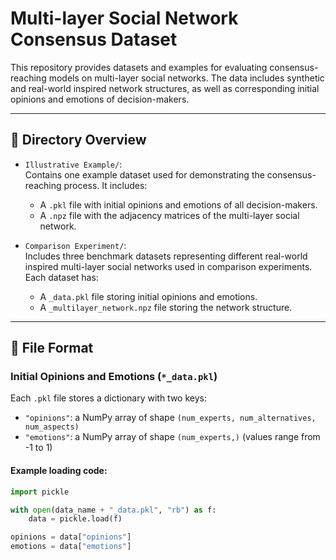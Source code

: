 # Multi-layer Social Network Consensus Dataset

This repository provides datasets and examples for evaluating consensus-reaching models on multi-layer social networks. The data includes synthetic and real-world inspired network structures, as well as corresponding initial opinions and emotions of decision-makers.

---

## 📁 Directory Overview

- `Illustrative Example/`:  
  Contains one example dataset used for demonstrating the consensus-reaching process. It includes:
  - A `.pkl` file with initial opinions and emotions of all decision-makers.
  - A `.npz` file with the adjacency matrices of the multi-layer social network.

- `Comparison Experiment/`:  
  Includes three benchmark datasets representing different real-world inspired multi-layer social networks used in comparison experiments. Each dataset has:
  - A `_data.pkl` file storing initial opinions and emotions.
  - A `_multilayer_network.npz` file storing the network structure.

---

## 📄 File Format

### Initial Opinions and Emotions (`*_data.pkl`)

Each `.pkl` file stores a dictionary with two keys:
- `"opinions"`: a NumPy array of shape `(num_experts, num_alternatives, num_aspects)`  
- `"emotions"`: a NumPy array of shape `(num_experts,)` (values range from -1 to 1)

#### Example loading code:
```python
import pickle

with open(data_name + "_data.pkl", "rb") as f:
    data = pickle.load(f)

opinions = data["opinions"]
emotions = data["emotions"]
